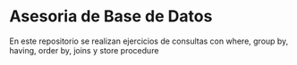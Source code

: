 # Asesoria de Base de Datos

En este repositorio se realizan ejercicios de consultas con where, group by, having, order by,
joins y store procedure